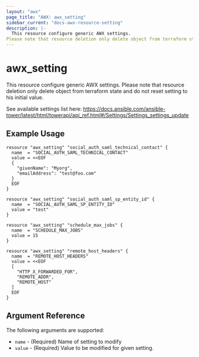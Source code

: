 ```yaml
---
layout: "awx"
page_title: "AWX: awx_setting"
sidebar_current: "docs-awx-resource-setting"
description: |-
  This resource configure generic AWX settings.
Please note that resource deletion only delete object from terraform state and do not reset setting to his initial value.
---
```


# awx_setting

This resource configure generic AWX settings.
Please note that resource deletion only delete object from terraform state and do not reset setting to his initial value.

See available settings list here: https://docs.ansible.com/ansible-tower/latest/html/towerapi/api_ref.html#/Settings/Settings_settings_update

## Example Usage

```hcl
resource "awx_setting" "social_auth_saml_technical_contact" {
  name  = "SOCIAL_AUTH_SAML_TECHNICAL_CONTACT"
  value = <<EOF
  {
    "givenName": "Myorg",
    "emailAddress": "test@foo.com"
  }
  EOF
}

resource "awx_setting" "social_auth_saml_sp_entity_id" {
  name  = "SOCIAL_AUTH_SAML_SP_ENTITY_ID"
  value = "test"
}

resource "awx_setting" "schedule_max_jobs" {
  name  = "SCHEDULE_MAX_JOBS"
  value = 15
}

resource "awx_setting" "remote_host_headers" {
  name  = "REMOTE_HOST_HEADERS"
  value = <<EOF
  [
    "HTTP_X_FORWARDED_FOR",
    "REMOTE_ADDR",
    "REMOTE_HOST"
  ]
  EOF
}
```

## Argument Reference

The following arguments are supported:

* `name` - (Required) Name of setting to modify
* `value` - (Required) Value to be modified for given setting.

